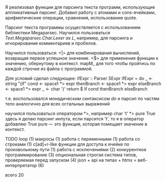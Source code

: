 Я реализовал функции для парсинга текста программ, использующие аппликативный парсинг. Добавил работу с атомами и cons-ячейками, арифметические операции, сравнения, использование quote.

Парсинг текста программы осуществляется с использованием библиотеки Megaparsec. Научился пользоваться *Text.Megaparsec.Char.Lexer as L*, например, для парсинга и игнорирования комментариев и пробелов.

Научился пользоваться:
<|> для комбинирования вычислений, возвращая первое успешное значение.
<$> для применения функции к значению, обернутому в контекст. 
mapM_ для того чтобы пройтись по каждой строчке из файла с программой.  

Для условий сделал следующее:
ifExpr :: Parser SExpr
ifExpr = do
    _ <- string "(if"
    cond <- space1 *> expr
    thenBranch <- space1 *> expr
    elseBranch <- space1 *> expr
    _ <- char ')'
    return $ If cond thenBranch elseBranch

т.е. воспользовался монадическим синтаксисом *do* и парсил по частям тело
аналогично для всех остальных выражений

научился пользоваться оператором *>, например
char 't' *> pure True
здесь я делаю парсинг инпута, если парсится 't', то я в оператор добавляю True
pure — это функция, которая помещает значение в контекст.


TODO
loop (1)
макросы (1)
работа с переменными (1)
работа со строками (1)
c[ad]+r-like функции для доступа к ячейке по произвольному пути (1)
работа с исключениями (2)
конкурентное программирование (3)
опциональная строгая система типов, проверяемая перед запуском (4)
json + api на типах + htmx = веб-интерпретатор (6)

всего 20
